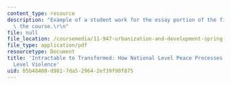 ```yaml
---
content_type: resource
description: "Example of a student work for the essay portion of the final exam of\
  \ the course.\r\n"
file: null
file_location: /coursemedia/11-947-urbanization-and-development-spring-2009/05b48400d9817da529642ef39f90f875_MIT11_947s09_sw02.pdf
file_type: application/pdf
resourcetype: Document
title: 'Intractable to Transformed: How National Level Peace Processes Shape Urban
  Level Violence'
uid: 05b48400-d981-7da5-2964-2ef39f90f875
---
```

